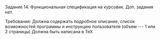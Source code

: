 Задание 14. Функциональная спецификация на курсовик.
Доп. задания нет.

Требования:
Должна содержать подробное описание, список возможностей программы и инструкцию пользователя (объем --- 1 или 2 страницы)
Должна быть написана в TeX
